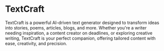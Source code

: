 # TextCraft
TextCraft is a powerful AI-driven text generator designed to transform ideas into stories, poems, articles, blogs, and more. Whether you're a writer needing inspiration, a content creator on deadlines, or exploring creative writing, TextCraft is your perfect companion, offering tailored content with ease, creativity, and precision.
